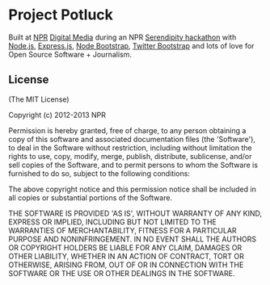 # Project Potluck

Built at [NPR](http://npr.org) [Digital Media](http://twitter.com/nprtechteam) during an
NPR [Serendipity hackathon](http://www.niemanlab.org/2011/08/npr-tries-something-new-a-day-to-let-managers-step-away-and-developers-play/)
with [Node.js](http://nodejs.org), [Express.js](http://expressjs.com), [Node Bootstrap](http://nodebootstrap.org),
[Twitter Bootstrap](http://twitter.github.com/bootstrap/)
and lots of love for Open Source Software + Journalism.

## License

(The MIT License)

Copyright (c) 2012-2013 NPR

Permission is hereby granted, free of charge, to any person obtaining
a copy of this software and associated documentation files (the
'Software'), to deal in the Software without restriction, including
without limitation the rights to use, copy, modify, merge, publish,
distribute, sublicense, and/or sell copies of the Software, and to
permit persons to whom the Software is furnished to do so, subject to
the following conditions:

The above copyright notice and this permission notice shall be
included in all copies or substantial portions of the Software.

THE SOFTWARE IS PROVIDED 'AS IS', WITHOUT WARRANTY OF ANY KIND,
EXPRESS OR IMPLIED, INCLUDING BUT NOT LIMITED TO THE WARRANTIES OF
MERCHANTABILITY, FITNESS FOR A PARTICULAR PURPOSE AND NONINFRINGEMENT.
IN NO EVENT SHALL THE AUTHORS OR COPYRIGHT HOLDERS BE LIABLE FOR ANY
CLAIM, DAMAGES OR OTHER LIABILITY, WHETHER IN AN ACTION OF CONTRACT,
TORT OR OTHERWISE, ARISING FROM, OUT OF OR IN CONNECTION WITH THE
SOFTWARE OR THE USE OR OTHER DEALINGS IN THE SOFTWARE.
